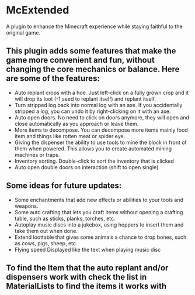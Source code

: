# McExtended
A plugin to enhance the Minecraft experience while staying faithful to the original game.


## This plugin adds some features that make the game more convenient and fun, without changing the core mechanics or balance. Here are some of the features:

- Auto replant crops with a hoe. Just left-click on a fully grown crop and it will drop its loot (-1 seed to replant itself) and replant itself.
- Turn stripped log back into normal log with an axe. If you accidentally stripped a log, you can undo it by right-clicking on it with an axe.
- Auto open doors. No need to click on doors anymore, they will open and close automatically as you approach or leave them.
- More items to decompose. You can decompose more items mainly food item and things like rotten meat or spider eye.
- Giving the dispenser the ability to use tools to mine the block in front of them when powered. This allows you to create automated mining machines or traps.
- Inventory sorting. Double-click to sort the inventory that is clicked
- Auto open double doors on interaction (shift to open single) 


## Some ideas for future updates:

- Some enchantments that add new effects or abilities to your tools and weapons.
- Some auto crafting that lets you craft items without opening a crafting table, such as sticks, planks, torches, etc.
- Autoplay music discs into a jukebox, using hoppers to insert them and take them out when done.
- Extend loottable that gives some animals a chance to drop bones, such as cows, pigs, sheep, etc.
- Flying speed Displayed like the text when playing music disc

## To find the Item that the auto replant and/or dispensers work with check the list in MaterialLists to find the items it works with
